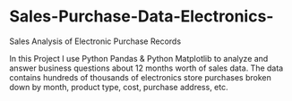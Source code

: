 # Sales-Purchase-Data-Electronics-
Sales Analysis of Electronic Purchase Records

In this Project I use Python Pandas & Python Matplotlib to analyze and answer business questions about 12 months worth of sales data. 
The data contains hundreds of thousands of electronics store purchases broken down by month, product type, cost, purchase address, etc. 
